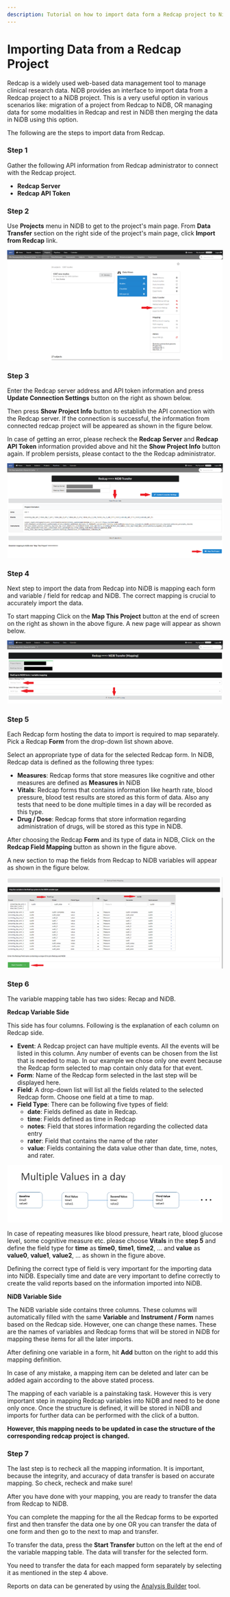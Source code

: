 ```yaml
---
description: Tutorial on how to import data form a Redcap project to NiDB project
---
```


# Importing Data from a Redcap Project

Redcap is a widely used web-based data management tool to manage clinical research data. NiDB provides an interface to import data from a Redcap project to a NiDB project. This is a very useful option in various scenarios like: migration of a project from Redcap to NiDB, OR managing data for some modalities in Redcap and rest in NiDB then merging the data in NiDB using this option.&#x20;

The following are the steps to import data from Redcap.

### Step 1

Gather the following API information from Redcap administrator to connect with the Redcap project.

* **Redcap Server**
* **Redcap API Token**

### Step 2

Use **Projects** menu in NiDB to get to the project's main page. From **Data Transfer** section on the right side of the project's main page, click **Import from Redcap** link.

![](<../.gitbook/assets/image (1).png>)

### Step 3

Enter the Redcap server address and API token information and press **Update Connection Settings** button on the right as shown below.

Then press **Show Project Info** button to establish the API connection with the Redcap server. If the connection is successful, the information from connected redcap project will be appeared as shown in the figure below.

In case of getting an error, please recheck the **Redcap Server** and **Redcap API Token** information provided above and hit the **Show Project Info** button again. If problem persists, please contact to the the Redcap administrator.

![](<../.gitbook/assets/image (2) (2).png>)

### Step 4

Next step to import the data from Redcap into NiDB is mapping each form and variable / field for redcap and NiDB.  The correct mapping is crucial to accurately import the data.

To start mapping Click on the **Map This Project** button at the end of screen on the right as shown in the above figure. A new page will appear as shown below.

![](<../.gitbook/assets/image (8).png>)

### Step 5

Each Redcap form hosting the data to import is required to map separately. Pick a Redcap **Form** from the drop-down list shown above.

Select an appropriate type of data for the selected Redcap form. In NiDB, Redcap data is defined as the following three types:

* **Measures**: Redcap forms that store measures like cognitive and other measures are defined as **Measures i**n NiDB
* **Vitals**: Redcap forms that contains information like hearth rate, blood pressure, blood test results are stored as this form of data. Also any tests that need to be done multiple times in a day will be recorded as this type.
* **Drug / Dose**: Redcap forms that store information regarding administration of drugs, will be stored as this type in NiDB.

After choosing the Redcap **Form** and its type of data in NiDB, Click on the **Redcap Field Mapping** button as shown in the figure above.

A new section to map the fields from Redcap to NiDB variables will appear as shown in the figure below.

![](<../.gitbook/assets/image (4) (2).png>)

### Step 6

The variable mapping table has two sides: Recap and NiDB.

**Redcap Variable Side**

This side has four columns. Following is the explanation of each column on Redcap side.

* **Event**: A Redcap project can have multiple events. All the events will be listed in this column. Any number of events can be chosen from the list that is needed to map. In our example we chose only one event because the Redcap form selected to map contain only data for that event.
* **Form**: Name of the Redcap form selected in the last step will be displayed here.
* **Field**: A drop-down list will list all the fields related to the selected Redcap form. Choose one field at a time to map.
* **Field Type**: There can be following five types of field:
  * **date**: Fields defined as date in Redcap.
  * **time**: Fields defined as time in Redcap
  * **notes**: Field that stores information regarding the collected data entry
  * **rater**: Field that contains the name of the rater
  * **value**: Fields containing the data value other than date, time, notes, and rater.

![](<../.gitbook/assets/image (10).png>)

In case of repeating measures like blood pressure, heart rate, blood glucose level, some cognitive measure etc. please choose **Vitals** in the **step 5** and define the field type for **time** as **time0**, **time1**, **time2**, ... and **value** as **value0**, **value1**, **value2**, ... as shown in the figure above.

Defining the correct type of field is very important for the importing data into NiDB. Especially time and date are very important to define correctly to create the valid reports based on the information imported into NiDB.

**NiDB Variable Side**

The NiDB variable side contains three columns. These columns will automatically filled with the same **Variable** and **Instrument / Form** names based on the Redcap side. However, one can change these names. These are the names of variables and Redcap forms that will be stored in NiDB for mapping these items for all the later imports.

After defining one variable in a form, hit **Add** button on the right to add this mapping definition.

In case of any mistake, a mapping item can be deleted and later can be added again according to the above stated process.

The mapping of each variable is a painstaking task. However this is very important step in mapping Redcap variables into NiDB and need to be done only once. Once the structure is defined, it will be stored in NiDB and imports for further data can be performed with the click of a button.

**However, this mapping needs to be updated in case the structure of the corresponding redcap project is changed.**

### Step 7

The last step is to recheck all the mapping information. It is important, because the integrity, and accuracy of data transfer is based on accurate mapping. So check, recheck and make sure!

After you have done with your mapping, you are ready to transfer the data from Redcap to NiDB.

You can complete the mapping for the all the Redcap forms to be exported first and then transfer the data one by one OR you can transfer the data of one form and then go to the next to map and transfer.

To transfer the data, press the **Start Transfer** button on the left at the end of the variable mapping table. The data will transfer for the selected form.

You need to transfer the data for each mapped form separately by selecting it as mentioned in the step 4 above.

Reports on data can be generated by using the [Analysis Builder](analysis-builder.md) tool.
